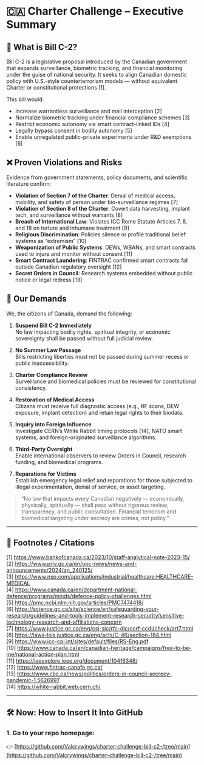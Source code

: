 # 🇨🇦 Charter Challenge – Executive Summary

## 📜 What is Bill C-2?

Bill C-2 is a legislative proposal introduced by the Canadian government that expands surveillance, biometric tracking, and financial monitoring under the guise of national security. It seeks to align Canadian domestic policy with U.S.-style counterterrorism models — without equivalent Charter or constitutional protections [1].

This bill would:
- Increase warrantless surveillance and mail interception [2]
- Normalize biometric tracking under financial compliance schemes [3]
- Restrict economic autonomy via smart contract-linked IDs [4]
- Legally bypass consent in bodily autonomy [5]
- Enable unregulated public-private experiments under R&D exemptions [6]

## ❌ Proven Violations and Risks

Evidence from government statements, policy documents, and scientific literature confirm:

- **Violation of Section 7 of the Charter**: Denial of medical access, mobility, and safety of person under bio-surveillance regimes [7]
- **Violation of Section 8 of the Charter**: Covert data harvesting, implant tech, and surveillance without warrants [8]
- **Breach of International Law**: Violates ICC Rome Statute Articles 7, 8, and 18 on torture and inhumane treatment [9]
- **Religious Discrimination**: Policies silence or profile traditional belief systems as “extremism” [10]
- **Weaponization of Public Systems**: DEWs, WBANs, and smart contracts used to injure and monitor without consent [11]
- **Smart Contract Laundering**: FINTRAC confirmed smart contracts fall outside Canadian regulatory oversight [12]
- **Secret Orders in Council**: Research systems embedded without public notice or legal redress [13]

## 📣 Our Demands

We, the citizens of Canada, demand the following:

1. **Suspend Bill C-2 Immediately**  
   No law impacting bodily rights, spiritual integrity, or economic sovereignty shall be passed without full judicial review.

2. **No Summer Law Passage**  
   Bills restricting liberties must not be passed during summer recess or public inaccessibility.

3. **Charter Compliance Review**  
   Surveillance and biomedical policies must be reviewed for constitutional consistency.

4. **Restoration of Medical Access**  
   Citizens must receive full diagnostic access (e.g., RF scans, DEW exposure, implant detection) and retain legal rights to their biodata.

5. **Inquiry into Foreign Influence**  
   Investigate CERN’s White Rabbit timing protocols [14], NATO smart systems, and foreign-originated surveillance algorithms.

6. **Third-Party Oversight**  
   Enable international observers to review Orders in Council, research funding, and biomedical programs.

7. **Reparations for Victims**  
   Establish emergency legal relief and reparations for those subjected to illegal experimentation, denial of service, or asset targeting.

> “No law that impacts every Canadian negatively — economically, physically, spiritually — shall pass without rigorous review, transparency, and public consultation. Financial terrorism and biomedical targeting under secrecy are crimes, not policy.”

---

## 🔗 Footnotes / Citations

[1] https://www.bankofcanada.ca/2023/10/staff-analytical-note-2023-15/  
[2] https://www.priv.gc.ca/en/opc-news/news-and-announcements/2024/an_240125/  
[3] https://www.nxp.com/applications/industrial/healthcare:HEALTHCARE-MEDICAL  
[4] https://www.canada.ca/en/department-national-defence/programs/minds/defence-policy-challenges.html  
[5] https://pmc.ncbi.nlm.nih.gov/articles/PMC7474418/  
[6] https://science.gc.ca/site/science/en/safeguarding-your-research/guidelines-and-tools-implement-research-security/sensitive-technology-research-and-affiliations-concern  
[7] https://www.justice.gc.ca/eng/csj-sjc/rfc-dlc/ccrf-ccdl/check/art7.html  
[8] https://laws-lois.justice.gc.ca/eng/acts/C-46/section-184.html  
[9] https://www.icc-cpi.int/sites/default/files/RS-Eng.pdf  
[10] https://www.canada.ca/en/canadian-heritage/campaigns/free-to-be-me/national-action-plan.html  
[11] https://ieeexplore.ieee.org/document/10416348/  
[12] https://www.fintrac-canafe.gc.ca/  
[13] https://www.cbc.ca/news/politics/orders-in-council-secrecy-pandemic-1.5626997  
[14] https://white-rabbit.web.cern.ch/  

---

## 🛠️ Now: How to Insert It Into GitHub

### 1. Go to your repo homepage:  
👉 [https://github.com/Valcrywings/charter-challenge-bill-c2-/tree/main](https://github.com/Valcrywings/charter-challenge-bill-c2-/tree/main)
